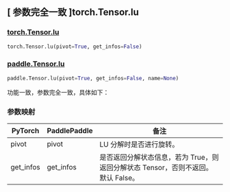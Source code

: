 ## [ 参数完全一致 ]torch.Tensor.lu

### [torch.Tensor.lu](https://pytorch.org/docs/stable/generated/torch.Tensor.lu.html)

```python
torch.Tensor.lu(pivot=True, get_infos=False)
```

### [paddle.Tensor.lu]()

```python
paddle.Tensor.lu(pivot=True, get_infos=False, name=None)
```

功能一致，参数完全一致，具体如下：

### 参数映射

| PyTorch   | PaddlePaddle | 备注 |
| --------- | ------------ | -- |
| pivot     | pivot        | LU 分解时是否进行旋转。 |
| get_infos | get_infos    | 是否返回分解状态信息，若为 True，则返回分解状态 Tensor，否则不返回。默认 False。 |
